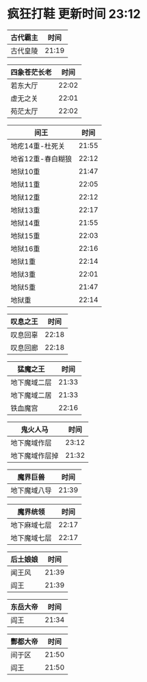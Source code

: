 # 疯狂打鞋 更新时间 23:12

| 古代霸主   | 时间    |
|--------|-------|
| 古代皇陵 | 21:19 |

| 四象苍茫长老   | 时间    |
|--------|-------|
| 若东大厅 | 22:02 |
| 虚无之关 | 22:01 |
| 苑茫太厅 | 22:02 |

| 间王   | 时间    |
|--------|-------|
| 地疙14重-杜死关 | 21:55 |
| 地省12重-春白糊狼 | 22:12 |
| 地狱10重 | 21:47 |
| 地狱11重 | 22:05 |
| 地狱12重 | 22:12 |
| 地狱13重 | 22:17 |
| 地狱14重 | 21:55 |
| 地狱15重 | 22:03 |
| 地狱16重 | 22:16 |
| 地狱1重 | 22:14 |
| 地狱3重 | 22:01 |
| 地狱5重 | 21:47 |
| 地狱重 | 22:14 |

| 叹息之王   | 时间    |
|--------|-------|
| 叹息回辜 | 22:18 |
| 叹息回廊 | 22:18 |

| 猛魔之王   | 时间    |
|--------|-------|
| 地下魔域二层 | 21:33 |
| 地下魔域二居 | 21:33 |
| 铁血魔宫 | 22:16 |

| 鬼火人马   | 时间    |
|--------|-------|
| 地下魔域作层 | 23:12 |
| 地下魔域作层掉 | 21:32 |

| 魔界巨兽   | 时间    |
|--------|-------|
| 地下魔域八导 | 21:39 |

| 魔界统领   | 时间    |
|--------|-------|
| 地下麻域七层 | 22:17 |
| 地下魔域七层 | 22:17 |

| 后土娘娘   | 时间    |
|--------|-------|
| 闻王风 | 21:39 |
| 阎王 | 21:39 |

| 东岳大帝   | 时间    |
|--------|-------|
| 阎王 | 21:34 |

| 酆都大帝   | 时间    |
|--------|-------|
| 间于区 | 21:50 |
| 阎王 | 21:50 |